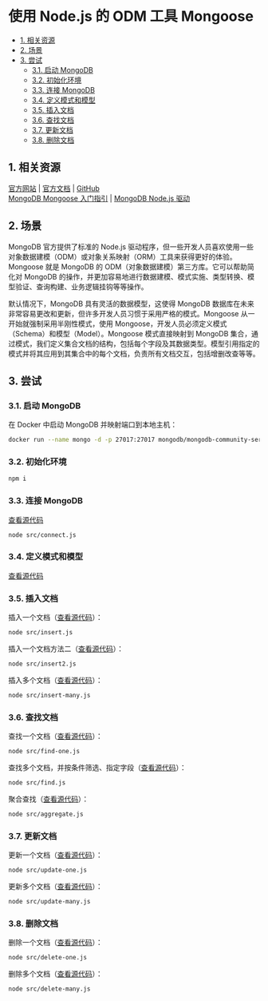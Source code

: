 # 使用 Node.js 的 ODM 工具 Mongoose<!-- omit in toc -->

- [1. 相关资源](#1-相关资源)
- [2. 场景](#2-场景)
- [3. 尝试](#3-尝试)
  - [3.1. 启动 MongoDB](#31-启动-mongodb)
  - [3.2. 初始化环境](#32-初始化环境)
  - [3.3. 连接 MongoDB](#33-连接-mongodb)
  - [3.4. 定义模式和模型](#34-定义模式和模型)
  - [3.5. 插入文档](#35-插入文档)
  - [3.6. 查找文档](#36-查找文档)
  - [3.7. 更新文档](#37-更新文档)
  - [3.8. 删除文档](#38-删除文档)

## 1. 相关资源

[官方网站](https://mongoosejs.com) | [官方文档](https://mongoosejs.com/docs) | [GitHub](https://github.com/Automattic/mongoose)  
[MongoDB Mongoose 入门指引](https://www.mongodb.com/developer/languages/javascript/getting-started-with-mongodb-and-mongoose) | [MongoDB Node.js 驱动](https://www.mongodb.com/docs/drivers/node/current/)

## 2. 场景

MongoDB 官方提供了标准的 Node.js 驱动程序，但一些开发人员喜欢使用一些对象数据建模（ODM）或对象关系映射（ORM）工具来获得更好的体验。Mongoose 就是 MongoDB 的 ODM（对象数据建模）第三方库。它可以帮助简化对 MongoDB 的操作，并更加容易地进行数据建模、模式实施、类型转换、模型验证、查询构建、业务逻辑挂钩等等操作。

默认情况下，MongoDB 具有灵活的数据模型，这使得 MongoDB 数据库在未来非常容易更改和更新，但许多开发人员习惯于采用严格的模式。Mongoose 从一开始就强制采用半刚性模式，使用 Mongoose，开发人员必须定义模式（Schema）和模型（Model）。Mongoose 模式直接映射到 MongoDB 集合，通过模式，我们定义集合文档的结构，包括每个字段及其数据类型。模型引用指定的模式并将其应用到其集合中的每个文档，负责所有文档交互，包括增删改查等等。

## 3. 尝试

### 3.1. 启动 MongoDB

在 Docker 中启动 MongoDB 并映射端口到本地主机：

```sh
docker run --name mongo -d -p 27017:27017 mongodb/mongodb-community-server:latest
```

### 3.2. 初始化环境

```sh
npm i
```

### 3.3. 连接 MongoDB

[查看源代码](./src/connect.js)

```sh
node src/connect.js
```

### 3.4. 定义模式和模型

[查看源代码](./src/movie-model.js)

### 3.5. 插入文档

插入一个文档（[查看源代码](./src/insert.js)）：

```sh
node src/insert.js
```

插入一个文档方法二（[查看源代码](./src/insert2.js)）：

```sh
node src/insert2.js
```

插入多个文档（[查看源代码](./src/insert-many.js)）：

```sh
node src/insert-many.js
```

### 3.6. 查找文档

查找一个文档（[查看源代码](./src/find-one.js)）：

```sh
node src/find-one.js
```

查找多个文档，并按条件筛选、指定字段（[查看源代码](./src/find.js)）：

```sh
node src/find.js
```

聚合查找（[查看源代码](./src/aggregate.js)）：

```sh
node src/aggregate.js
```

### 3.7. 更新文档

更新一个文档（[查看源代码](./src/update-one.js)）：

```sh
node src/update-one.js
```

更新多个文档（[查看源代码](./src/update-many.js)）：

```sh
node src/update-many.js
```

### 3.8. 删除文档

删除一个文档（[查看源代码](./src/delete-one.js)）：

```sh
node src/delete-one.js
```

删除多个文档（[查看源代码](./src/delete-many.js)）：

```sh
node src/delete-many.js
```
